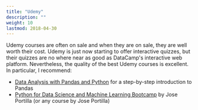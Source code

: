 ```yaml
---
title: "Udemy"
description: ""
weight: 10
lastmod: 2018-04-30
---
```

Udemy courses are often on sale and when they are on sale, they are well worth their cost.  Udemy is just now starting to offer interactive quizzes, but their quizzes are no where near as good as DataCamp's interactive web platform.  Nevertheless, the quality of the best Udemy courses is excellent.  In particular, I recommend:

* [Data Analysis with Pandas and Python](https://www.udemy.com/data-analysis-with-pandas/learn/v4/overview) for a step-by-step introduction to Pandas
* [Python for Data Science and Machine Learning Bootcamp](https://www.udemy.com/python-for-data-science-and-machine-learning-bootcamp/learn/v4/overview) by Jose Portilla (or any course by Jose Portilla)

